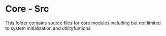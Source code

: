 # Core - Src

This folder contains source files for core modules including but not limited to system initialization and utilityfuntions

